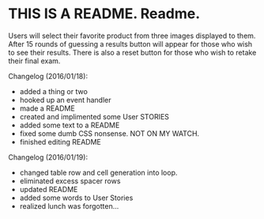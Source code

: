 # THIS IS A README.  Readme.

Users will select their favorite product from three images displayed to them.
After 15 rounds of guessing a results button will appear for those who wish to see their results.
There is also a reset button for those who wish to retake their final exam.

Changelog (2016/01/18):
  * added a thing or two
  * hooked up an event handler
  * made a README
  * created and implimented some User STORIES
  * added some text to a README
  * fixed some dumb CSS nonsense.  NOT ON MY WATCH.
  * finished editing README

Changelog (2016/01/19):
  * changed table row and cell generation into loop.
  * eliminated excess spacer rows
  * updated README
  * added some words to User Stories
  * realized lunch was forgotten...
